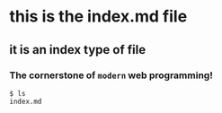# this is the index.md file

## it is an index type of file

### The cornerstone of `modern` web programming!


```
$ ls
index.md
```
